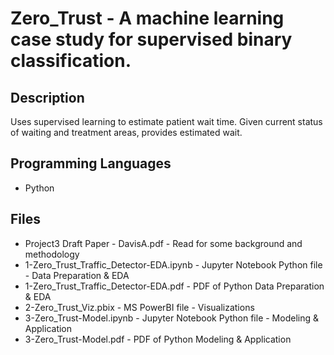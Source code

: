 # Zero_Trust - A machine learning case study for supervised binary classification.

## Description
Uses supervised learning to estimate patient wait time.  Given current status of waiting and treatment areas, provides estimated wait.

## Programming Languages
- Python

## Files

- Project3 Draft Paper - DavisA.pdf - Read for some background and methodology
- 1-Zero_Trust_Traffic_Detector-EDA.ipynb - Jupyter Notebook Python file - Data Preparation & EDA
- 1-Zero_Trust_Traffic_Detector-EDA.pdf - PDF of Python Data Preparation & EDA
- 2-Zero_Trust_Viz.pbix - MS PowerBI file - Visualizations
- 3-Zero_Trust-Model.ipynb - Jupyter Notebook Python file - Modeling & Application
- 3-Zero_Trust-Model.pdf - PDF of Python Modeling & Application
